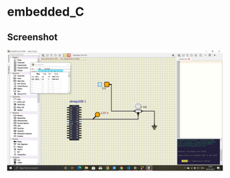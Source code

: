 # embedded_C

## Screenshot

![ON](https://github.com/Lakshman265055/embedded_C/blob/main/simulation/Circuit.png)


